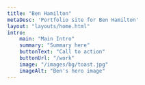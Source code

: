 ```yaml
---
title: "Ben Hamilton"
metaDesc: 'Portfolio site for Ben Hamilton'
layout: "layouts/home.html"
intro:
    main: "Main Intro"
    summary: "Summary here"
    buttonText: "Call to action"
    buttonUrl: "/work"
    image: "/images/bg/toast.jpg"
    imageAlt: "Ben's hero image"
---
```

